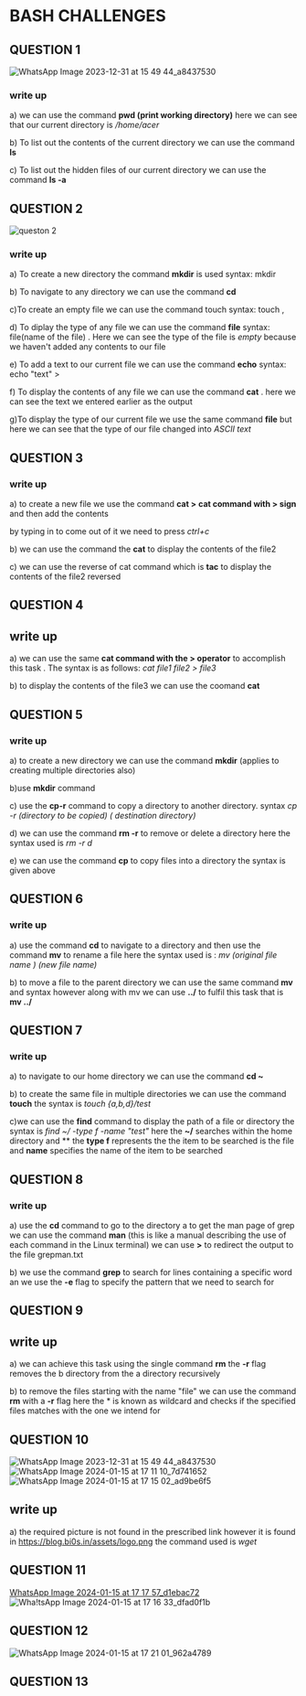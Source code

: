 # BASH CHALLENGES 
## QUESTION 1

![WhatsApp Image 2023-12-31 at 15 49 44_a8437530](https://github.com/AdwaithaV/bi0s-recruitment-/assets/142923950/64abf676-4243-402b-a32b-96af6c801080)

### write up

a) we can use the command  **pwd (print working directory)**  here we can see that our current directory is  */home/acer*

b) To list out the contents of the current directory we can use the command **ls** 

c) To list out the hidden files of our current directory we can use the command **ls -a**

## QUESTION 2

![queston 2](https://github.com/AdwaithaV/bi0s-recruitment-/assets/142923950/c33a370b-94d6-4d5c-abcd-3a6de9150ae0)

### write up

a) To create a new directory the command **mkdir** is used syntax: mkdir<name of the directory>

b) To navigate to any directory we can use the command **cd**  

c)To create an empty file we can use the command touch syntax: touch <name of the file>, 

d) To diplay the type of any file we can use the command **file** syntax: file<name of the file>(name of the file) . Here we can see the type of the file is *empty* because we haven't added any contents to our file 

e) To add a text to our current file we can use the command **echo**  syntax: echo "text" > <name of the file>

f) To display the contents of any file we can use the command **cat** . here we can see the text we entered earlier as the output 

g)To display the type of our current file we use the same command **file** but here we can see that the type of our file changed into *ASCII text*

## QUESTION 3 



### write up
a) to create a new file we use the command **cat >** **cat command with > sign**  and then add the contents

by typing in to come out of it we need to press _ctrl+c_ 

b) we can use the command the **cat** to display the contents of the file2

c)  we can use the reverse of cat command which is **tac** to display the contents of the file2 reversed 

## QUESTION 4



## write up

a) we can use the same **cat command with the > operator** to accomplish this task . The syntax is as follows: *cat file1 file2 > file3*

b) to display the contents of the file3 we can use the coomand **cat** 

## QUESTION 5




### write up
a) to create a new directory we can use the command  **mkdir** (applies to creating multiple directories also)


b)use **mkdir** command

c) use the **cp-r** command to copy a directory to another directory. syntax *cp -r (directory to be copied) ( destination directory)*

d) we can use the command **rm -r** to remove or delete a directory here the syntax used is *rm -r d* 

e) we can use the command **cp** to copy files into a directory the syntax is given above 


## QUESTION 6




### write up 


a) use the command **cd** to navigate to a directory and then use the command **mv** to rename a file here the syntax used is : *mv (original file name ) (new file name)*

b) to move a file to the parent directory we can use the same command **mv** and syntax however along with mv we can use **../** to fulfil this task that is **mv ../** 

## QUESTION 7




### write up
a) to navigate to our home directory we can use the command **cd ~** 

b) to create the same file in multiple directories we can use the command **touch** the syntax is *touch {a,b,d}/test*

c)we can use the **find** command  to display the path of a file or directory  the syntax is *find ~/ -type f -name "test"* here the  **~/**  searches within the home directory and ** the **type f** represents the the item to be searched is the file  and **name** specifies the name of the item to be searched 


## QUESTION 8




### write up 
a) use the **cd** command to go to the directory a to get the man page of grep we can use the command **man** (this is like a manual describing the use of each command in the Linux terminal) we can use **>** to redirect the output to the file grepman.txt

b) we use the command **grep** to search for lines containing a specific word an we use the **-e** flag to specify the pattern that we need to search for 

## QUESTION 9




## write up 

a) we can achieve this task using the single command **rm** the **-r** flag removes the b directory from the a directory recursively 


b) to remove the files starting with the name "file"  we can use the command **rm** with a **-r** flag here the * is known as wildcard and checks if the specified files matches with the one we intend for 

## QUESTION 10
![WhatsApp Image 2023-12-31 at 15 49 44_a8437530](https://github.com/AdwaithaV/bi0s-recruitment-/assets/142923950/e874224a-f488-4b4e-b36e-3bc7c0513d24)
![WhatsApp Image 2024-01-15 at 17 11 10_7d741652](https://github.com/AdwaithaV/bi0s-recruitment-/assets/142923950/d29e294d-41c4-468d-b13c-22f53d182278)
![WhatsApp Image 2024-01-15 at 17 15 02_ad9be6f5](https://github.com/AdwaithaV/bi0s-recruitment-/assets/142923950/9258edf8-815d-4116-8339-9292b9af3ec5)




## write up 


a) the required picture is not found in the prescribed link however it is found in https://blog.bi0s.in/assets/logo.png
the command used is *wget <adresslink>*


## QUESTION 11 


[WhatsApp Image 2024-01-15 at 17 17 57_d1ebac72](https://github.com/AdwaithaV/bi0s-recruitment-/assets/142923950/b5effe4d-e558-482b-ab4c-71178ba435a0)
![Wha!tsApp Image 2024-01-15 at 17 16 33_dfad0f1b](https://github.com/AdwaithaV/bi0s-recruitment-/assets/142923950/1fe8a241-6ed7-4d1b-ac71-84e7392399e0)

## QUESTION 12


![WhatsApp Image 2024-01-15 at 17 21 01_962a4789](https://github.com/AdwaithaV/bi0s-recruitment-/assets/142923950/b343e36a-5bd7-4baa-9279-130e382cb3cc)

## QUESTION 13 



